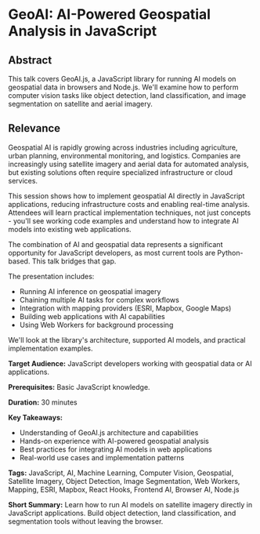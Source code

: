 # GeoAI: AI-Powered Geospatial Analysis in JavaScript

## Abstract

This talk covers GeoAI.js, a JavaScript library for running AI models on geospatial data in browsers and Node.js. We'll examine how to perform computer vision tasks like object detection, land classification, and image segmentation on satellite and aerial imagery.

## Relevance

Geospatial AI is rapidly growing across industries including agriculture, urban planning, environmental monitoring, and logistics. Companies are increasingly using satellite imagery and aerial data for automated analysis, but existing solutions often require specialized infrastructure or cloud services.

This session shows how to implement geospatial AI directly in JavaScript applications, reducing infrastructure costs and enabling real-time analysis. Attendees will learn practical implementation techniques, not just concepts - you'll see working code examples and understand how to integrate AI models into existing web applications.

The combination of AI and geospatial data represents a significant opportunity for JavaScript developers, as most current tools are Python-based. This talk bridges that gap.

The presentation includes:

- Running AI inference on geospatial imagery
- Chaining multiple AI tasks for complex workflows
- Integration with mapping providers (ESRI, Mapbox, Google Maps)
- Building web applications with AI capabilities
- Using Web Workers for background processing

We'll look at the library's architecture, supported AI models, and practical implementation examples.

**Target Audience:** JavaScript developers working with geospatial data or AI applications.

**Prerequisites:** Basic JavaScript knowledge.

**Duration:** 30 minutes

**Key Takeaways:**
- Understanding of GeoAI.js architecture and capabilities
- Hands-on experience with AI-powered geospatial analysis
- Best practices for integrating AI models in web applications
- Real-world use cases and implementation patterns

**Tags:** JavaScript, AI, Machine Learning, Computer Vision, Geospatial, Satellite Imagery, Object Detection, Image Segmentation, Web Workers, Mapping, ESRI, Mapbox, React Hooks, Frontend AI, Browser AI, Node.js

**Short Summary:** Learn how to run AI models on satellite imagery directly in JavaScript applications. Build object detection, land classification, and segmentation tools without leaving the browser.
